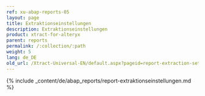 ```yaml
---
ref: xu-abap-reports-05
layout: page
title: Extraktionseinstellungen
description: Extraktionseinstellungen
product: xtract-for-alteryx
parent: reports
permalink: /:collection/:path
weight: 5
lang: de_DE
old_url: /Xtract-Universal-EN/default.aspx?pageid=report-extraction-settings
---
```

{% include _content/de/abap_reports/report-extraktionseinstellungen.md %}
